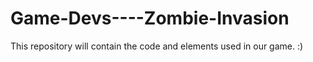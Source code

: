 # Game-Devs----Zombie-Invasion
This repository will contain the code and elements used in our game. :)
